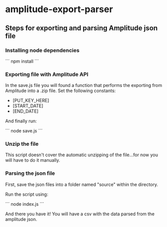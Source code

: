 # amplitude-export-parser

## Steps for exporting and parsing Amplitude json file

### Installing node dependencies

´´´
npm install
´´´

### Exporting file with Amplitude API

In the save.js file you will found a function that performs the exporting from Amplitude into a .zip file. Set the following constants:

- [PUT_KEY_HERE]
- [START_DATE]
- [END_DATE]

And finally run:

´´´
node save.js
´´´

### Unzip the file

This script doesn't cover the automatic unzipping of the file...for now you will have to do it manually.

### Parsing the json file

First, save the json files into a folder named "source" within the directory.

Run the script using:

´´´
node index.js
´´´

And there you have it! You will have a csv with the data parsed from the amplitude json.
